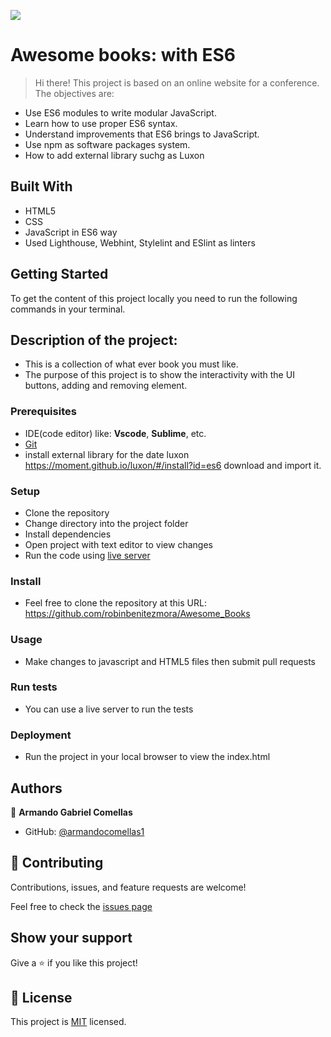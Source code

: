 ![](https://img.shields.io/badge/Microverse-blueviolet)
# Awesome books: with ES6

> Hi there! This project is based on an online website for a conference. The objectives are:
- Use ES6 modules to write modular JavaScript.
- Learn how to use proper ES6 syntax.
- Understand improvements that ES6 brings to JavaScript.
- Use npm as software packages system.
- How to add external library suchg as Luxon

## Built With

- HTML5
- CSS
- JavaScript in ES6 way
- Used Lighthouse, Webhint, Stylelint and ESlint as linters

## Getting Started

To get the content of this project locally you need to run the following commands in your terminal.

## Description of the project:

- This is a collection of what ever book you must like.
- The purpose of this project is to show the interactivity with the UI buttons, adding and removing element.

### Prerequisites
- IDE(code editor) like: **Vscode**, **Sublime**, etc.
- [Git](https://www.linode.com/docs/guides/how-to-install-git-on-linux-mac-and-windows/)
- install external library for the date luxon https://moment.github.io/luxon/#/install?id=es6 download and import it.

### Setup
- Clone the repository
- Change directory into the project folder
- Install dependencies
- Open project with text editor to view changes
- Run the code using [live server](https://www.google.com/search?client=safari&rls=en&q=live+server&ie=UTF-8&oe=UTF-8)

### Install
- Feel free to clone the repository at this URL: https://github.com/robinbenitezmora/Awesome_Books

### Usage
- Make changes to javascript and HTML5 files then submit pull requests

### Run tests
- You can use a live server to run the tests

### Deployment
- Run the project in your local browser to view the index.html

## Authors

👤 **Armando Gabriel Comellas**

- GitHub: [@armandocomellas1](https://github.com/armandocomellas1)

## 🤝 Contributing

Contributions, issues, and feature requests are welcome!

Feel free to check the [issues page](https://armandocomellas1.github.io/capstone-project-conference/issues)

## Show your support

Give a ⭐️ if you like this project!

## 📝 License

This project is [MIT](./MIT.md) licensed.
